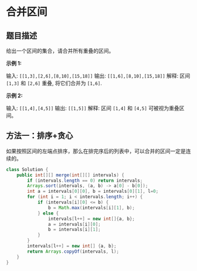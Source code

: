 # 合并区间

## 题目描述

给出一个区间的集合，请合并所有重叠的区间。

**示例 1:**

输入: `[[1,3],[2,6],[8,10],[15,18]]`
输出: `[[1,6],[8,10],[15,18]]`
解释: 区间 `[1,3]` 和 `[2,6]` 重叠, 将它们合并为 `[1,6]`.

**示例 2:**

输入: `[[1,4],[4,5]]`
输出: `[[1,5]]`
解释: 区间 `[1,4]` 和 `[4,5]` 可被视为重叠区间。

## 方法一：排序+贪心

如果按照区间的左端点排序，那么在排完序后的列表中，可以合并的区间一定是连续的。

```java
class Solution {
    public int[][] merge(int[][] intervals) {
        if (intervals.length == 0) return intervals;
        Arrays.sort(intervals, (a, b) -> a[0] - b[0]);
        int a = intervals[0][0], b = intervals[0][1], l=0;
        for (int i = 1; i < intervals.length; i++) {
            if (intervals[i][0] <= b) {
                b = Math.max(intervals[i][1], b);
            } else {
                intervals[l++] = new int[]{a, b};
                a = intervals[i][0];
                b = intervals[i][1];
            }
        }
        intervals[l++] = new int[] {a, b};
        return Arrays.copyOf(intervals, l);
    }
}
```
